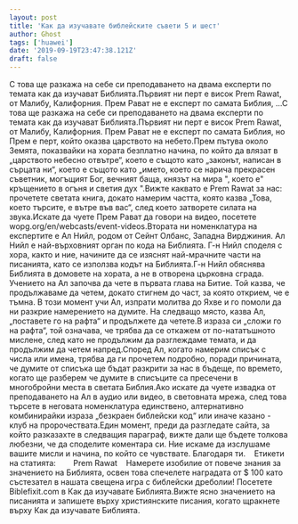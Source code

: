 ```yaml
---
layout: post
title: 'Как да изучавате библейските съвети 5 и шест'
author: Ghost
tags: ['huawei']
date: '2019-09-19T23:47:38.121Z'
draft: false
---
```


С това ще разкажа на себе си преподаването на двама експерти по темата как да изучават Библията.Първият ни перт е висок Prem Rawat, от Малибу, Калифорния. Прем Рават не е експерт по самата Библия, ...С това ще разкажа на себе си преподаването на двама експерти по темата как да изучават Библията.Първият ни перт е висок Prem Rawat, от Малибу, Калифорния. Прем Рават не е експерт по самата Библия, но Прем е перт, който оказва царството на небето.Прем пътува около Земята, показвайки на хората безплатно начина, по който да влязат в „царството небесно отвътре“, което е същото като „законът, написан в сърцата ни“, което е същото като „името, което се нарича прекрасен съветник, могъщият Бог, вечният баща, князът на мира ", което е" кръщението в огъня и светия дух ".Вижте каквато е Prem Rawat за нас: прочетете светата книга, докато намерим частта, която казва „Това, което търсите, е вътре във вас“, след което затворете силата на звука.Искате да чуете Прем Рават да говори на видео, посетете wopg.org/en/webcasts/event-videos.Втората ни номенклатура на експертите е Ал Нийл, родом от Сейнт Олбанс, Западна Вирджиния. Ал Нийл е най-върховният орган по кода на Библията. Г-н Нийл споделя с хора, както и ние, начините да се изяснят най-мрачните части на писанията, като се използва кодът на Библията.Г-н Нийл обяснява Библията в домовете на хората, а не в отворена църковна сграда. Учението на Ал започва да чете в първата глава на Битие. Той казва, че продължаваме да четем, докато стигнем до част, за която открием, че е тъмна. В този момент учи Ал, изпрати молитва до Яхве и го помоли да ни разкрие намерението на думите. На следващо място, казва Ал, „поставете го на рафта“ и продължете да четете.В израза си „сложи го на рафта“, той означава, че трябва да се откажем от по-нататъшното мислене, след като не продължим да разглеждаме темата, и да продължим да четем напред.Според Ал, когато намерим списък с числа или имена, трябва да ги прочетем подробно, поради причината, че думите от списъка ще бъдат разкрити за нас в бъдеще, по времето, когато ще разберем че думите в списъците са пресечени в многобройни места в светата Библия.Ако искате да чуете извадка от преподаването на Ал в аудио или видео, в световната мрежа, след това търсете в неговата номенклатура единствено, алтернативно комбинирайки израза „безкраен библейски код“ или иначе казано - клуб на пророчествата.Един момент, преди да разгледате сайта, за който разказахте в следващия параграф, вижте дали ще бъдете толкова любезни, че да споделите коментара си. Ние искаме да изслушаме вашите мисли и начина, по който се чувствате. Благодаря ти.    Етикети на статията:        Prem Rawat    Намерете изобилие от повече знания за значението на Библията, освен това спечелете наградата от $ 100 като състезател в нашата свещена игра с библейски дреболии! Посетете Biblefixit.com в Как да изучавате Библията.Вижте ясно значението на писанията и запишете върху християнските писания, когато щракнете върху Как да изучавате Библията.

